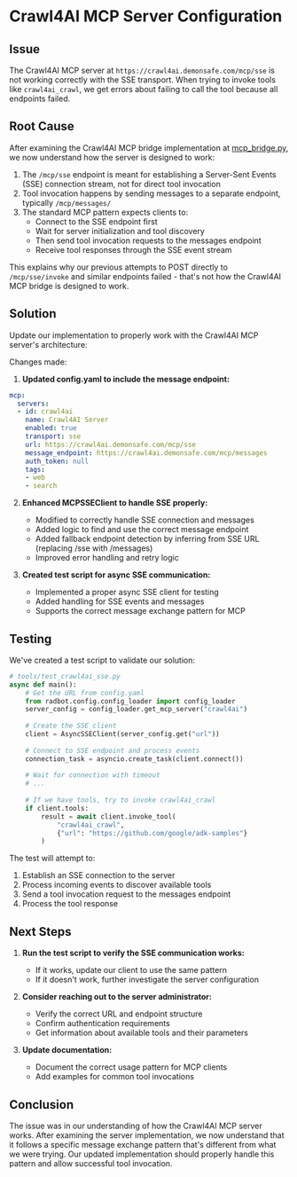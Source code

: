 # Crawl4AI MCP Server Configuration

## Issue

The Crawl4AI MCP server at `https://crawl4ai.demonsafe.com/mcp/sse` is not working correctly with the SSE transport. When trying to invoke tools like `crawl4ai_crawl`, we get errors about failing to call the tool because all endpoints failed.

## Root Cause

After examining the Crawl4AI MCP bridge implementation at [mcp_bridge.py](https://github.com/unclecode/crawl4ai/blob/main/deploy/docker/mcp_bridge.py), we now understand how the server is designed to work:

1. The `/mcp/sse` endpoint is meant for establishing a Server-Sent Events (SSE) connection stream, not for direct tool invocation
2. Tool invocation happens by sending messages to a separate endpoint, typically `/mcp/messages/`
3. The standard MCP pattern expects clients to:
   - Connect to the SSE endpoint first
   - Wait for server initialization and tool discovery
   - Then send tool invocation requests to the messages endpoint
   - Receive tool responses through the SSE event stream

This explains why our previous attempts to POST directly to `/mcp/sse/invoke` and similar endpoints failed - that's not how the Crawl4AI MCP bridge is designed to work.

## Solution

Update our implementation to properly work with the Crawl4AI MCP server's architecture:

Changes made:

1. **Updated config.yaml to include the message endpoint:**
```yaml
mcp:
  servers:
  - id: crawl4ai
    name: Crawl4AI Server
    enabled: true
    transport: sse
    url: https://crawl4ai.demonsafe.com/mcp/sse
    message_endpoint: https://crawl4ai.demonsafe.com/mcp/messages
    auth_token: null
    tags:
    - web
    - search
```

2. **Enhanced MCPSSEClient to handle SSE properly:**
   - Modified to correctly handle SSE connection and messages
   - Added logic to find and use the correct message endpoint
   - Added fallback endpoint detection by inferring from SSE URL (replacing /sse with /messages)
   - Improved error handling and retry logic
   
3. **Created test script for async SSE communication:**
   - Implemented a proper async SSE client for testing
   - Added handling for SSE events and messages
   - Supports the correct message exchange pattern for MCP

## Testing

We've created a test script to validate our solution:

```python
# tools/test_crawl4ai_sse.py
async def main():
    # Get the URL from config.yaml
    from radbot.config.config_loader import config_loader
    server_config = config_loader.get_mcp_server("crawl4ai")
    
    # Create the SSE client
    client = AsyncSSEClient(server_config.get("url"))
    
    # Connect to SSE endpoint and process events
    connection_task = asyncio.create_task(client.connect())
    
    # Wait for connection with timeout
    # ...
    
    # If we have tools, try to invoke crawl4ai_crawl
    if client.tools:
        result = await client.invoke_tool(
            "crawl4ai_crawl", 
            {"url": "https://github.com/google/adk-samples"}
        )
```

The test will attempt to:
1. Establish an SSE connection to the server
2. Process incoming events to discover available tools
3. Send a tool invocation request to the messages endpoint
4. Process the tool response

## Next Steps

1. **Run the test script to verify the SSE communication works:**
   - If it works, update our client to use the same pattern
   - If it doesn't work, further investigate the server configuration

2. **Consider reaching out to the server administrator:**
   - Verify the correct URL and endpoint structure
   - Confirm authentication requirements
   - Get information about available tools and their parameters

3. **Update documentation:**
   - Document the correct usage pattern for MCP clients
   - Add examples for common tool invocations

## Conclusion

The issue was in our understanding of how the Crawl4AI MCP server works. After examining the server implementation, we now understand that it follows a specific message exchange pattern that's different from what we were trying. Our updated implementation should properly handle this pattern and allow successful tool invocation.